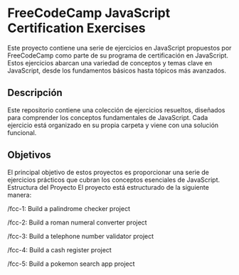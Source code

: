 # FreeCodeCamp JavaScript Certification Exercises
Este proyecto contiene una serie de ejercicios en JavaScript propuestos por FreeCodeCamp como parte de su programa de certificación en JavaScript. Estos ejercicios abarcan una variedad de conceptos y temas clave en JavaScript, desde los fundamentos básicos hasta tópicos más avanzados.

## Descripción
Este repositorio contiene una colección de ejercicios resueltos, diseñados para comprender los conceptos fundamentales de JavaScript. Cada ejercicio está organizado en su propia carpeta y viene con una solución funcional.

## Objetivos
El principal objetivo de estos proyectos es proporcionar una serie de ejercicios prácticos que cubran los conceptos esenciales de JavaScript.
Estructura del Proyecto
El proyecto está estructurado de la siguiente manera:

/fcc-1: Build a palindrome checker project  

/fcc-2: Build a roman numeral converter project  

/fcc-3: Build a telephone number validator project  

/fcc-4: Build a cash register project  

/fcc-5: Build a pokemon search app project 
